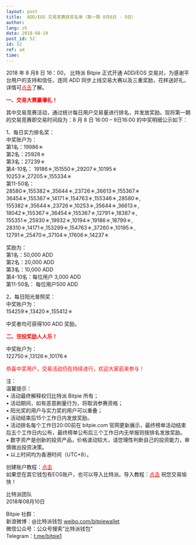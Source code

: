 ```yaml
---
layout: post
title:  ADD/EOS 交易竞赛获奖名单（第一期 8月8日 - 9日）
author: 
lang: zh
data: 2018-08-10
post_id: 52
id: 52
ref: ad
time: 
---
```


2018 年 8 月8 日 16：00， 比特派 Bitpie 正式开通 ADD/EOS 交易对，为感谢平台用户的支持和信任，连同 ADD 同步上线交易大赛以及三重奖励，花样送好礼，详情可<a href="https://bitpie.com/2018-08-06/addeos-trading-competition-note" target="_blank" style="color:red">点击</a>了解。

<strong style="color:red">一、交易大赛赢壕礼！</strong>

其中交易竞赛活动，通过统计每日用户交易量进行排名，并发放奖励。现将第一期的交易竞赛即交易时间段为：8 月 8 日 16:00 – 9日16:00 的中奖明细公示如下：

1、每日实力排名奖：<br/>
中奖账户为：<br/>
第1名：19986＊ <br/>
第2名：25928＊ <br/> 
第3名：27239＊ <br/>
第4-10名：
19186＊,151550＊,29207＊,10195＊<br/>
10253＊,27205＊,155334＊<br/>
第11-50名：<br/>
28580＊,155382＊,35644＊,23726＊,36613＊,155367＊<br/>
36454＊,155367＊,14171＊,154763＊,155346＊,28580＊,<br/>
155382＊,35644＊,23726＊,10253＊,35644＊,36613＊,<br/>
18042＊,155367＊,36454＊,155367＊,12791＊,18387＊,<br/>
155351＊,25930＊,19932＊,10194＊,19186＊,18799＊,<br/>
28310＊,14171＊,153299＊,154763＊,37260＊,10195＊,<br/>
12791＊,25470＊,37104＊,17606＊,14237＊<br/>







奖励为：<br/>
第1名：50,000 ADD<br/>
第2名：20,000 ADD<br/>
第3名：10,000 ADD<br/>
第4-10名：每位用户 3,000 ADD<br/>
第11-50名： 每位用户500 ADD<br/>


2、每日阳光普照奖：<br/>
中奖账户为：<br/>
154259＊,13420＊,155412＊ 

中奖者均可获得100 ADD 奖励。

<strong style="color:red">二、空投奖励人人乐！</strong>

中奖账户为：<br/>
122750＊,13126＊,10176＊



<span style="color:red">恭喜中奖用户，交易活动仍在持续进行，欢迎大家前来参与！</span>

注：<br/>
温馨提示：<br/>
• 活动最终解释权归比特派 Bitpie 所有；<br/>
• 活动期间，如有恶意刷量行为，将取消参赛资格；<br/>
• 阳光奖的用户与实力奖的用户可以重叠；<br/>
• 活动结束后15个工作日内发放奖励。<br/>
• 活动排名每个工作日20:00前在 bitpie.com 官网更新展示，最终榜单活动结束后五个工作日内公布，最终榜单公布后三个工作日内无举报则按排名发放奖励。<br/>
• 数字资产是创新的投资产品，价格波动较大，请您理性判断自己的投资能力，审慎做出投资决策。<br/>
• 以上时间均为香港时间（UTC+8）。


创建账户教程：<a href="http://docs.bitpie.com/zh_CN/latest/eosaccount/index.html" target="_blank" style="color:red">点击</a><br/>
如果您在其它钱包有EOS账户，也可以导入比特派。导入教程：<a href="http://docs.bitpie.com/zh_CN/latest/privateKeyImport/index.html" target="_blank" style="color:red">点击</a>
祝您交易愉快！


比特派团队<br/>
2018年08月10日

Bitpie 社群：<br/>
新浪微博：@比特派钱包 <a href="https://weibo.com/bitpiewallet" target="_blank">weibo.com/bitpiewallet</a><br/>
微信公众号：公众号搜索“比特派钱包”<br/>
Telegram：<a href="https://t.me/bitpie1" target="_blank">t.me/bitpie1</a>

